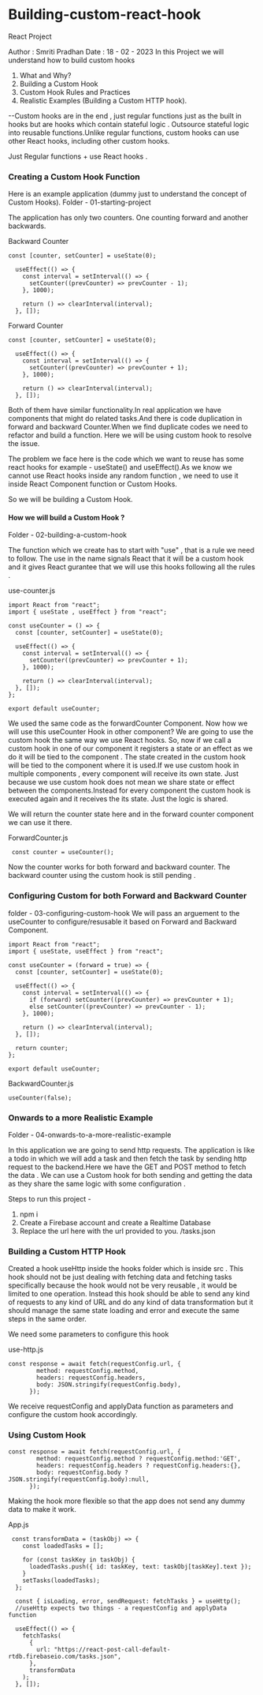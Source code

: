 # Building-custom-react-hook

React Project 

Author : Smriti Pradhan Date : 18 - 02 - 2023
In this Project we will understand how to build custom hooks


1. What and Why?
2. Building a Custom Hook
3. Custom Hook Rules and Practices 
4. Realistic Examples (Building a Custom HTTP hook).

--Custom hooks are in the end , just regular functions just as the built in hooks but are hooks which contain stateful logic . Outsource stateful logic into reusable functions.Unlike regular functions, custom hooks can use other React hooks, including other custom hooks.

Just Regular functions + use React hooks .

### Creating a Custom Hook Function

Here is an example application (dummy just to understand the concept of Custom Hooks).
Folder - 01-starting-project

The application has only two counters. One counting forward and another backwards.

Backward Counter
```
const [counter, setCounter] = useState(0);

  useEffect(() => {
    const interval = setInterval(() => {
      setCounter((prevCounter) => prevCounter - 1);
    }, 1000);

    return () => clearInterval(interval);
  }, []);
```  

Forward Counter
```
const [counter, setCounter] = useState(0);

  useEffect(() => {
    const interval = setInterval(() => {
      setCounter((prevCounter) => prevCounter + 1);
    }, 1000);

    return () => clearInterval(interval);
  }, []);
```  

Both of them have similar functionality.In real application we have components that might do related tasks.And there is code duplication in forward and backward Counter.When we find duplicate codes we need to refactor and build a function. Here we will be using custom hook to resolve the issue.

The problem we face here is the code which we want to reuse has some react hooks for example - useState() and useEffect().As we know we cannot use React hooks inside any random function , we need to use it inside React Component function or Custom Hooks.

So we will be building a Custom Hook.

#### How we will build a Custom Hook ?
Folder - 02-building-a-custom-hook

The function which we create has to start with "use" , that is a rule we need to follow. The use in the name signals React that it will be a custom hook and it gives React gurantee that we will use this hooks following all the rules .

use-counter.js
```
import React from "react";
import { useState , useEffect } from "react";

const useCounter = () => {
  const [counter, setCounter] = useState(0);

  useEffect(() => {
    const interval = setInterval(() => {
      setCounter((prevCounter) => prevCounter + 1);
    }, 1000);

    return () => clearInterval(interval);
  }, []);
};

export default useCounter;

```

We used the same code as the forwardCounter Component. Now how we will use this useCounter Hook in other component?
We are going to use the custom hook the same way we use React hooks.
So, now if we call a custom hook in one of our component it registers a state or an effect as we do it will be tied to the component . The state created in the custom hook will be tied to the component where it is used.If we use custom hook in multiple components , every component will receive its own state. Just because we use custom hook does not mean we share state or effect between the components.Instead for every component the custom hook is executed again and it receives the its state. Just the logic is shared.

We will return the counter state here and in the forward counter component we can use it there.

ForwardCounter.js

```
 const counter = useCounter();

```

Now the counter works for both forward and backward counter. The backward counter using the custom hook is still pending . 

### Configuring Custom for both Forward and Backward Counter
folder - 03-configuring-custom-hook
We will pass an arguement to the useCounter to configure/resusable it based on Forward and Backward Component.

```
import React from "react";
import { useState, useEffect } from "react";

const useCounter = (forward = true) => {
  const [counter, setCounter] = useState(0);

  useEffect(() => {
    const interval = setInterval(() => {
      if (forward) setCounter((prevCounter) => prevCounter + 1);
      else setCounter((prevCounter) => prevCounter - 1);
    }, 1000);

    return () => clearInterval(interval);
  }, []);

  return counter;
};

export default useCounter;

```
BackwardCounter.js
``` 
useCounter(false);

```

### Onwards to a more Realistic Example
Folder - 04-onwards-to-a-more-realistic-example

In this application we are going to send http requests. The application is like a todo in which we will add a task and then fetch the task by sending http request to the backend.Here we have the GET and POST method to fetch the data . We can use a Custom hook for both sending and getting the data as they share the same logic with some configuration . 

Steps to run this project -  
1. npm i
2. Create a Firebase account and create a Realtime Database 
3. Replace the url here with the url provided to you.
 <your url>/tasks.json 

 ### Building a Custom HTTP Hook 

Created a hook useHttp inside the hooks folder which is inside src . This hook should not be just dealing with fetching data and fetching tasks specifically because the hook would not be very reusable , it would be limited to one operation. Instead this hook should be able to send any kind of requests to any kind of URL and do any kind of data transformation but it should manage the same state loading and error and execute the same steps in the same order.

We need some parameters to configure this hook


use-http.js 
```
const response = await fetch(requestConfig.url, {
        method: requestConfig.method,
        headers: requestConfig.headers,
        body: JSON.stringify(requestConfig.body),
      });
```
We receive requestConfig and applyData function as parameters and configure the custom hook accordingly.

### Using Custom Hook 

```
const response = await fetch(requestConfig.url, {
        method: requestConfig.method ? requestConfig.method:'GET',
        headers: requestConfig.headers ? requestConfig.headers:{},
        body: requestConfig.body ? JSON.stringify(requestConfig.body):null,
      });
```      

Making the hook more flexible so that the app does not send any dummy data to make it work.

App.js

```
 const transformData = (taskObj) => {
    const loadedTasks = [];

    for (const taskKey in taskObj) {
      loadedTasks.push({ id: taskKey, text: taskObj[taskKey].text });
    }
    setTasks(loadedTasks);
  };

  const { isLoading, error, sendRequest: fetchTasks } = useHttp();
  //useHttp expects two things - a requestConfig and applyData function

  useEffect(() => {
    fetchTasks(
      {
        url: "https://react-post-call-default-rtdb.firebaseio.com/tasks.json",
      },
      transformData
    );
  }, []);

```